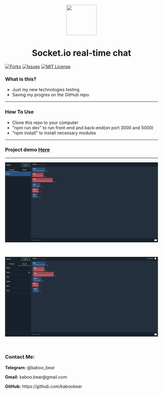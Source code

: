 <p align="center">
    <img src="https://img.icons8.com/bubbles/100/000000/rocket.png" width="100" height="100">
</p>

<h1 align="center">Socket.io real-time chat</h1>

[![Forks][forks-shield]][forks-url]
[![Issues][issues-shield]][issues-url]
[![MIT License][license-shield]][license-url]

### What is this?
+ Just my new technologies testing
+ Saving my progres on the GitHub repo

<hr>

### How To Use
+ Clone this repo to your computer
+ "npm run dev" to run front-end and back-end(on port 3000 and 5000)
+ "npm install" to install necessary modules

<hr>

### Project demo [Here](https://kaboo-chat-test.herokuapp.com)

<hr>

![Layout](kaboo1.png)

<br>

![Layout](kaboo2.png)

<br>

<h3>Contact Me:</h3>

<div>
    <p><b>Telegram:</b> @kaboo_bear </p>
</div>

<div>
    <p><b>Gmail:</b> kaboo.bear@gmail.com </p>
</div>

<div>
    <p><b>GitHub:</b> https://github.com/kaboobear</p>
</div>












[forks-shield]: https://img.shields.io/github/forks/kaboobear/SocketIO-Chat?style=flat-square
[forks-url]: https://github.com/kaboobear/SocketIO-Chat/network/members
[issues-shield]: https://img.shields.io/github/issues/kaboobear/SocketIO-Chat.svg?style=flat-square
[issues-url]: https://github.com/kaboobear/SocketIO-Chat/issues
[license-shield]: https://img.shields.io/github/license/kaboobear/SocketIO-Chat.svg?style=flat-square
[license-url]: https://github.com/kaboobear/SocketIO-Chat/blob/master/LICENSE.txt
